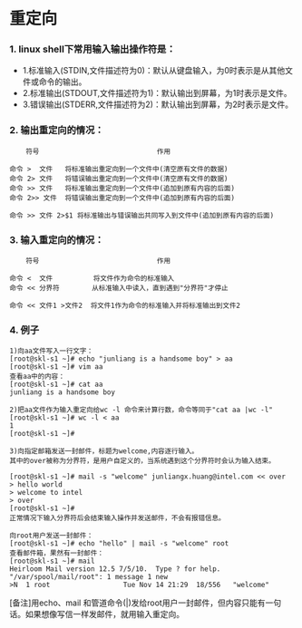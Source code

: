 # 重定向

### 1. linux shell下常用输入输出操作符是：

- 1.标准输入(STDIN,文件描述符为0)：默认从键盘输入，为0时表示是从其他文件或命令的输出。
- 2.标准输出(STDOUT,文件描述符为1)：默认输出到屏幕，为1时表示是文件。
- 3.错误输出(STDERR,文件描述符为2)：默认输出到屏幕，为2时表示是文件。

### 2. 输出重定向的情况：

	    符号                             作用

	命令 >  文件   将标准输出重定向到一个文件中(清空原有文件的数据)
	命令 2> 文件   将错误输出重定向到一个文件中(清空原有文件的数据)
	命令 >> 文件   将标准输出重定向到一个文件中(追加到原有内容的后面)
	命令 2>> 文件  将错误输出重定向到一个文件中(追加到原有内容的后面)
	
	命令 >> 文件 2>$1 将标准输出与错误输出共同写入到文件中(追加到原有内容的后面)

### 3. 输入重定向的情况：

	    符号                             作用

	命令 <  文件          将文件作为命令的标准输入
	命令 << 分界符        从标准输入中读入，直到遇到"分界符"才停止
	
	命令 << 文件1 >文件2  将文件1作为命令的标准输入并将标准输出到文件2

### 4. 例子

	1)向aa文件写入一行文字：
	[root@skl-s1 ~]# echo "junliang is a handsome boy" > aa
	[root@skl-s1 ~]# vim aa
	查看aa中的内容：
	[root@skl-s1 ~]# cat aa
	junliang is a handsome boy

	2)把aa文件作为输入重定向给wc -l 命令来计算行数，命令等同于"cat aa |wc -l"
	[root@skl-s1 ~]# wc -l < aa
	1
	[root@skl-s1 ~]#

	3)向指定邮箱发送一封邮件，标题为welcome,内容逐行输入。
	其中的over被称为分界符，是用户自定义的，当系统遇到这个分界符时会认为输入结束。
	
	[root@skl-s1 ~]# mail -s "welcome" junliangx.huang@intel.com << over
	> hello world
	> welcome to intel
	> over
	[root@skl-s1 ~]#
	正常情况下输入分界符后会结束输入操作并发送邮件，不会有报错信息。
	
	向root用户发送一封邮件：
	[root@skl-s1 ~]# echo "hello" | mail -s "welcome" root
	查看邮件箱，果然有一封邮件：
	[root@skl-s1 ~]# mail
	Heirloom Mail version 12.5 7/5/10.  Type ? for help.
	"/var/spool/mail/root": 1 message 1 new
	>N  1 root                  Tue Nov 14 21:29  18/556   "welcome"
	
[备注]用echo、mail 和管道命令(|)发给root用户一封邮件，但内容只能有一句话。如果想像写信一样发邮件，就用输入重定向。